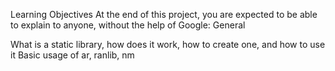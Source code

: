Learning Objectives
At the end of this project, you are expected to be able to explain to anyone, without the help of Google:
General

What is a static library, how does it work, how to create one, and how to use it
Basic usage of ar, ranlib, nm
